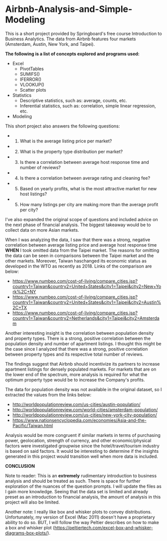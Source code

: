 # Airbnb-Analysis-and-Simple-Modeling
This is a short  project provided by Springboard's free course Introduction to Business Analytics. 
The data from Airbnb features four markets (Amsterdam, Austin, New York, and Taipei).

**The following is a list of concepts explored and programs used:**
- Excel
  - PivotTables
  - SUMIFS()
  - IFERROR()
  - VLOOKUP()
  - Scatter plots
- Statistics
  - Descriptive statistics, such as: average, counts, etc.
  - Inferential statistics, such as: correlation, simple linear regression, etc.
- Modeling

This short project also answers the following questions:
- 1. What is the average listing price per market?
- 2. What is the property type distribution per market?
- 3. Is there a correlation between average host response time and number of reviews?
- 4. Is there a correlation between average rating and cleaning fee?
- 5. Based on yearly profits, what is the most attractive market for new host listings?
- 5. How many listings per city are making more than the average profit per city?

I've also expanded the original scope of questions and included advice on the next phase of financial analysis. The biggest takeaway would be to collect data on more Asian markets. 

When I was analyzing the data, I saw that there was a strong, negative correlation between average listing price and average host response time __WHEN__ I took omitted data from the Taipei market. The reasons for omitting the data can be seen in comparisons between the Taipei market and the other markets. Moreover, Taiwan haschanged its economic status as developed in the WTO as recently as 2018. Links of the comparison are below:

- https://www.numbeo.com/cost-of-living/compare_cities.jsp?country1=Taiwan&country2=United+States&city1=Taipei&city2=New+York%2C+NY
- https://www.numbeo.com/cost-of-living/compare_cities.jsp?country1=Taiwan&country2=United+States&city1=Taipei&city2=Austin%2C+TX
- https://www.numbeo.com/cost-of-living/compare_cities.jsp?country1=Taiwan&country2=Netherlands&city1=Taipei&city2=Amsterdam

Another interesting insight is the correlation between population density and property types. There is a strong, positive correlation between the population density and number of apartment listings. I thought this might be the case since I analyzed that there was a strong, positive correlation between property types and its respective total number of reviews. 

The findings suggest that Airbnb should incentivize its partners to increase apartment listings for densely populated markets. For markets that are on the lower end of the spectrum, more analysis is required for what the optimum property type would be to increase the Company's profits.  

The data for population density was not available in the original dataset, so I extracted the values from the links below:
- http://worldpopulationreview.com/us-cities/austin-population/
- http://worldpopulationreview.com/world-cities/amsterdam-population/
- http://worldpopulationreview.com/us-cities/new-york-city-population/
- https://www.nationsencyclopedia.com/economies/Asia-and-the-Pacific/Taiwan.html

Analysis would be more congruent if similar markets in terms of purchasing power, geolocation, strength of currency, and other economic/physical factors were investigated groupwise since the hotel/travel/tourism industry is based on said factors. It would be interesting to determine if the insights generated in this project would transition well when more data is included. 

**CONCLUSION**

  

Note to reader: 
This is an __extremely__ rudimentary introduction to business analysis and should be treated as such. There is space for further exploration of the nuances of the question prompts. I will update the files as I gain more knowledge. Seeing that the data set is limited and already preset as an introduction to financial analysis, the amount of analysis in this project will also be limited.

Another note:
I really like box and whisker plots to convey distributions. Unfortunately, my version of Excel (Mac 2011) doesn't have a proprietary ability to do so. BUT, I will follow the way Peltier describes on how to make a box and whisker plot (https://peltiertech.com/excel-box-and-whisker-diagrams-box-plots/).
